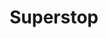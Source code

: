 ---
title: "Superstop"
url: /little-rock/superstop-south-university-avenue-2/
shop: Lebensmittel
---